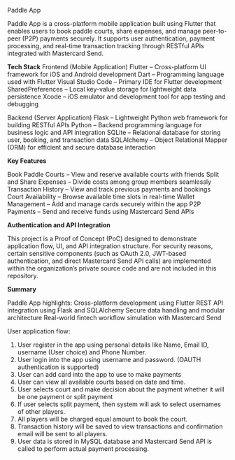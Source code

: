 Paddle App

Paddle App is a cross-platform mobile application built using Flutter that enables users to book paddle courts, share expenses, and manage peer-to-peer (P2P) payments securely.
It supports user authentication, payment processing, and real-time transaction tracking through RESTful APIs integrated with Mastercard Send.

**Tech Stack**
Frontend (Mobile Application)
Flutter – Cross-platform UI framework for iOS and Android development
Dart – Programming language used with Flutter
Visual Studio Code – Primary IDE for Flutter development
SharedPreferences – Local key-value storage for lightweight data persistence
Xcode – iOS emulator and development tool for app testing and debugging

Backend (Server Application)
Flask – Lightweight Python web framework for building RESTful APIs
Python – Backend programming language for business logic and API integration
SQLite – Relational database for storing user, booking, and transaction data
SQLAlchemy – Object Relational Mapper (ORM) for efficient and secure database interaction

**Key Features**

Book Paddle Courts – View and reserve available courts with friends
Split and Share Expenses – Divide costs among group members seamlessly
Transaction History – View and track previous payments and bookings
Court Availability – Browse available time slots in real-time
Wallet Management – Add and manage cards securely within the app
P2P Payments – Send and receive funds using Mastercard Send APIs

**Authentication and API Integration**

This project is a Proof of Concept (PoC) designed to demonstrate application flow, UI, and API integration structure.
For security reasons, certain sensitive components (such as OAuth 2.0, JWT-based authentication, and direct Mastercard Send API calls) are implemented within the organization’s private source code and are not included in this repository.

**Summary**

Paddle App highlights:
Cross-platform development using Flutter
REST API integration using Flask and SQLAlchemy
Secure data handling and modular architecture
Real-world fintech workflow simulation with Mastercard Send

User application flow:
1. User register in the app using personal details like Name, Email ID, username (User choice) and Phone Number.
2. User login into the app using username and password. (OAUTH authentication is supported)
3. User can add card into the app to use to make payments
4. User can view all available courts based on date and time.
5. User selects court and make decision about the payment whether it will be one payment or split payment
6. If user selects split payment, then system will ask to select usernames of other players.
7. All players will be charged equal amount to book the court.
8. Transaction history will be saved to view transactions and confirmation email will be sent to all players.
9. User data is stored in MySQL database and Mastercard Send API is called to perform actual payment processing.



